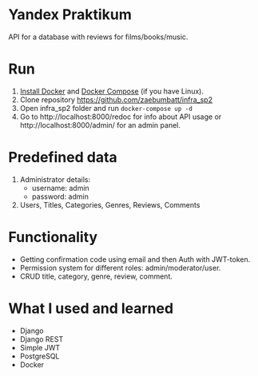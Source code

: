 # Yandex Praktikum 
API for a database with reviews for films/books/music.

# Run
1. [Install Docker](https://www.docker.com/products/docker-desktop) and [Docker Compose](https://docs.docker.com/compose/install/) (if you have Linux).
2. Clone repository https://github.com/zaebumbatt/infra_sp2
3. Open infra_sp2 folder and run ```docker-compose up -d```
4. Go to http://localhost:8000/redoc for info about API usage or http://localhost:8000/admin/ for an admin panel.

# Predefined data
1. Administrator details: 
   * username: admin 
   * password: admin
2. Users, Titles, Categories, Genres, Reviews, Comments

# Functionality
* Getting confirmation code using email and then Auth with JWT-token.
* Permission system for different roles: admin/moderator/user.
* CRUD title, category, genre, review, comment.

# What I used and learned
* Django 
* Django REST
* Simple JWT
* PostgreSQL
* Docker